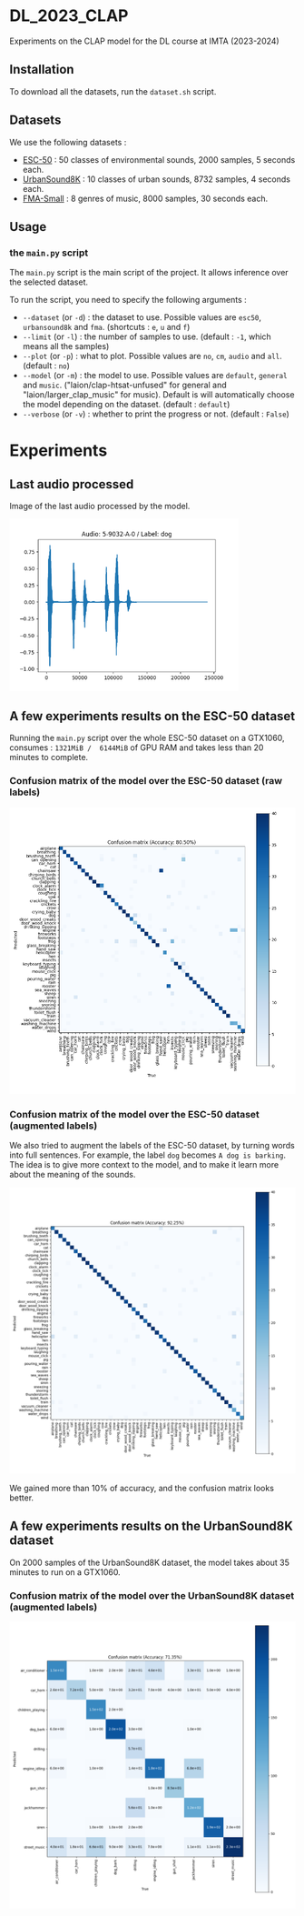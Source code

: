 # DL_2023_CLAP
Experiments on the CLAP model for the DL course at IMTA (2023-2024)

## Installation
To download all the datasets, run the ```dataset.sh``` script.

## Datasets
We use the following datasets :
- [ESC-50](https://www.karolpiczak.com/papers/Piczak2015-ESC-Dataset.pdf) : 50 classes of environmental sounds, 2000 samples, 5 seconds each.
- [UrbanSound8K](https://urbansounddataset.weebly.com/urbansound8k.html) : 10 classes of urban sounds, 8732 samples, 4 seconds each.
- [FMA-Small](https://arxiv.org/pdf/1612.01840.pdf) : 8 genres of music, 8000 samples, 30 seconds each.

## Usage
### the ```main.py``` script
The ```main.py``` script is the main script of the project. It allows inference over the selected dataset.

To run the script, you need to specify the following arguments :
- ```--dataset``` (or ```-d```) : the dataset to use. Possible values are ```esc50```, ```urbansound8k``` and ```fma```. (shortcuts : ```e```, ```u``` and ```f```)
- ```--limit``` (or ```-l```) : the number of samples to use. (default : ```-1```, which means all the samples)
- ```--plot``` (or ```-p```) : what to plot. Possible values are ```no```, ```cm```, ```audio``` and ```all```. (default : ```no```)
- ```--model``` (or ```-m```) : the model to use. Possible values are ```default```, ```general``` and ```music```. ("laion/clap-htsat-unfused" for general and "laion/larger_clap_music" for music). Default is will automatically choose the model depending on the dataset. (default : ```default```)
-  ```--verbose``` (or ```-v```) : whether to print the progress or not. (default : ```False```)

# Experiments
## Last audio processed
Image of the last audio processed by the model.

<img src="last_audio.png" width="80%" alt="last audio">

## A few experiments results on the ESC-50 dataset

Running the ```main.py``` script over the whole ESC-50 dataset on a GTX1060, consumes : ```1321MiB /  6144MiB``` of GPU RAM and takes less than 20 minutes to complete.

### Confusion matrix of the model over the ESC-50 dataset (raw labels)

<img src="confusion_matrix_old.png" width="100%" alt="Confusion matrix">

### Confusion matrix of the model over the ESC-50 dataset (augmented labels)

We also tried to augment the labels of the ESC-50 dataset, by turning words into full sentences. For example, the label ```dog``` becomes ```A dog is barking```. The idea is to give more context to the model, and to make it learn more about the meaning of the sounds.

<img src="confusion_matrix_new.png" width="100%" alt="Confusion matrix">

We gained more than 10% of accuracy, and the confusion matrix looks better.

## A few experiments results on the UrbanSound8K dataset

On 2000 samples of the UrbanSound8K dataset, the model takes about 35 minutes to run on a GTX1060.

### Confusion matrix of the model over the UrbanSound8K dataset (augmented labels)

<img src="last_confusion_matrix_urbansound8k.png" width="100%" alt="Confusion matrix">